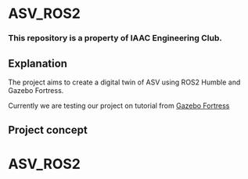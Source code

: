 # ASV_ROS2

### This repository is a property of IAAC Engineering Club.


## Explanation
The project aims to create a digital twin of ASV using ROS2 Humble and Gazebo Fortress.

Currently we are testing our project on tutorial from [Gazebo Fortress]('https://gazebosim.org/docs/fortress/tutorials/') 

## Project concept

# ASV_ROS2